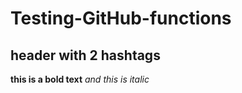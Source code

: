 # Testing-GitHub-functions
## header with 2 hashtags 

**this is a bold text**
*and this is italic*
